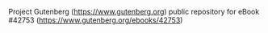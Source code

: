 Project Gutenberg (https://www.gutenberg.org) public repository for eBook #42753 (https://www.gutenberg.org/ebooks/42753)
